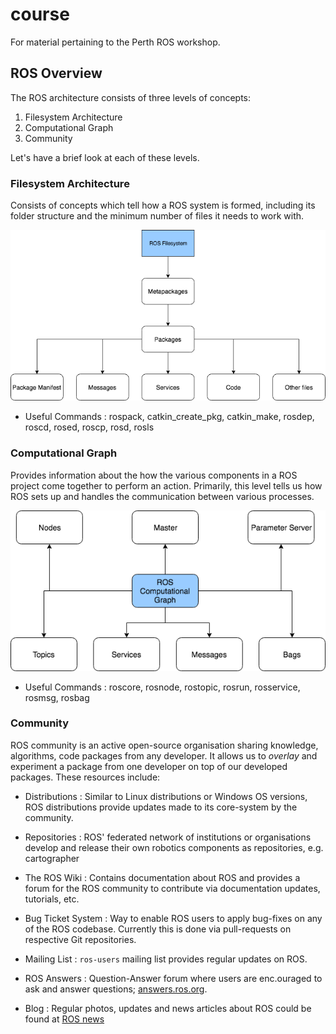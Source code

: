 # course

For material pertaining to the Perth ROS workshop.

## ROS Overview

The ROS architecture consists of three levels of concepts:

1. Filesystem Architecture
2. Computational Graph
3. Community

Let's have a brief look at each of these levels.

### Filesystem Architecture

Consists of concepts which tell how a ROS system is formed, including its
folder structure and the minimum number of files it needs to work with.

![ROS_Filesystem](./docs/images/ROS_Filesystem_Architecture.png)

* Useful Commands : rospack, catkin_create_pkg, catkin_make, rosdep, roscd,
rosed, roscp, rosd, rosls

### Computational Graph

Provides information about the how the various components in a ROS project come
together to perform an action. Primarily, this level tells us how ROS sets up
and handles the communication between various processes.

![ROS Computational Graph](./docs/images/ROS_Computational_Graph.png)

* Useful Commands : roscore, rosnode, rostopic, rosrun, rosservice, rosmsg, rosbag

### Community

ROS community is an active open-source organisation sharing knowledge,
algorithms, code packages from any developer. It allows us to _overlay_ and
experiment a package from one developer on top of our developed packages. These
resources include:

* Distributions : Similar to Linux distributions or Windows OS versions, ROS
distributions provide updates made to its core-system by the community.

* Repositories : ROS' federated network of institutions or organisations develop
and release their own robotics components as repositories, e.g. cartographer

* The ROS Wiki : Contains documentation about ROS and provides a forum for the
ROS community to contribute via documentation updates, tutorials, etc.

* Bug Ticket System : Way to enable ROS users to apply bug-fixes on any of the ROS codebase. Currently this is done via pull-requests on respective
Git repositories.

* Mailing List : `ros-users` mailing list provides regular updates on ROS.

* ROS Answers : Question-Answer forum where users are enc.ouraged to ask and answer
questions; [answers.ros.org](http://answers.ros.org).

* Blog : Regular photos, updates and news articles about ROS could be found at
 [ROS news](http://ros.org/news)
